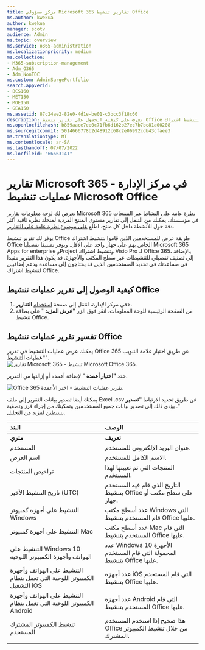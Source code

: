 ```yaml
---
title: مركز مسؤولي Microsoft 365 تقارير تنشيط Office
ms.author: kwekua
author: kwekua
manager: scotv
audience: Admin
ms.topic: overview
ms.service: o365-administration
ms.localizationpriority: medium
ms.collection:
- M365-subscription-management
- Adm_O365
- Adm_NonTOC
ms.custom: AdminSurgePortfolio
search.appverid:
- BCS160
- MET150
- MOE150
- GEA150
ms.assetid: 87c24ae2-82e0-4d1e-be01-c3bcc3f18c60
description: تعرف على كيفية الحصول على تقرير تنشيط Office لمعرفة المستخدمين الذين قاموا بتنشيط اشتراك Office، وتحديد المستخدمين الذين قد يحتاجون إلى مساعدة إضافية.
ms.openlocfilehash: b859aace7ee0c71fb6d162b27ec7b7bc81a00208
ms.sourcegitcommit: 5014666778b2d48912c68c2e06992cdb43cfaee3
ms.translationtype: MT
ms.contentlocale: ar-SA
ms.lasthandoff: 07/07/2022
ms.locfileid: "66663141"
---
```

# <a name="microsoft-365-reports-in-the-admin-center---microsoft-office-activations"></a>تقارير Microsoft 365 في مركز الإدارة - عمليات تنشيط Microsoft Office

تعرض لك لوحة معلومات تقارير Microsoft 365 نظرة عامة على النشاط عبر المنتجات في مؤسستك. يمكنك من التنقل إلى تقارير مستوى المنتج الفردية لمنحك نظرة ثاقبة أكثر دقة حول الأنشطة داخل كل منتج. اطلع [على موضوع نظرة عامة على التقارير](activity-reports.md).
  
يوفر لك تقرير تنشيط Office طريقة عرض للمستخدمين الذين قاموا بتنشيط اشتراك Office الخاص بهم على جهاز واحد على الأقل. ويوفر تصنيفا تفصيليا Microsoft 365 Apps for enterprise وProject وتنشيط اشتراك Visio Pro لـ Office 365، بالإضافة إلى تصنيف تفصيلي للتنشيطات عبر سطح المكتب والأجهزة. قد يكون هذا التقرير مفيدا في مساعدتك في تحديد المستخدمين الذين قد يحتاجون إلى مساعدة ودعم إضافيين لتنشيط اشتراك Office.
  
## <a name="how-to-get-to-the-office-activations-report"></a>كيفية الوصول إلى تقرير عمليات تنشيط Office

1. في مركز الإدارة، انتقل إلى صفحة <a href="https://go.microsoft.com/fwlink/p/?linkid=2074756" target="_blank">استخدام</a> **التقارير**\>. 
2. من الصفحة الرئيسية للوحة المعلومات، انقر فوق الزر **"عرض المزيد** " على بطاقة تنشيط Office.
  
## <a name="interpret-the-office-activations-report"></a>تفسير تقرير عمليات تنشيط Office
  
يمكنك عرض عمليات التنشيط في تقرير Office 365 عن طريق اختيار علامة التبويب **"عمليات التنشيط**".<br/>![تقارير Microsoft 365 - تنشيط Microsoft Office 365.](../../media/e1df82a2-3336-4b38-b66c-b286c44b82ee.png)

حدد **"اختيار أعمدة** " لإضافة أعمدة أو إزالتها من التقرير.  

![Office 365 تقرير عمليات التنشيط - اختر الأعمدة.](../../media/d11a0efa-a067-4440-a4f3-71b618a90301.png)

يمكنك أيضا تصدير بيانات التقرير إلى ملف Excel .csv عن طريق تحديد الارتباط **"تصدير** ". يؤدي ذلك إلى تصدير بيانات جميع المستخدمين وتمكينك من إجراء فرز وتصفية بسيطين لمزيد من التحليل. 

|البند|الوصف|
|:-----|:-----|
|**متري**|**تعريف**|
|المستخدم  <br/> |عنوان البريد الإلكتروني للمستخدم.  <br/> |
|اسم العرض  <br/> |الاسم الكامل للمستخدم.  <br/> |
|تراخيص المنتجات  <br/> |المنتجات التي تم تعيينها لهذا المستخدم.  <br/> |
|تاريخ التنشيط الأخير (UTC)  <br/> |التاريخ الذي قام فيه المستخدم بتنشيط Office على سطح مكتب أو جهاز.  <br/> |
|التنشيط على أجهزة كمبيوتر Windows  <br/> |عدد أسطح مكتب Windows التي قام المستخدم بتنشيط Office عليها.  <br/> |
|التنشيط على أجهزة كمبيوتر Mac <br/> |عدد أسطح مكتب Mac التي قام المستخدم بتنشيط Office عليها.|
|التنشيط على Windows 10 الهواتف وأجهزة الكمبيوتر اللوحية  <br/> |عدد Windows 10 الأجهزة المحمولة التي قام المستخدم بتنشيط Office عليها.  <br/> |
|التنشيط على الهواتف وأجهزة الكمبيوتر اللوحية التي تعمل بنظام التشغيل iOS  <br/> |عدد أجهزة iOS التي قام المستخدم بتنشيط Office عليها.|
|التنشيط على الهواتف وأجهزة الكمبيوتر اللوحية التي تعمل بنظام Android  <br/> |عدد أجهزة Android التي قام المستخدم بتنشيط Office عليها.  <br/> |
|تنشيط الكمبيوتر المشترك المستخدم |هذا صحيح إذا استخدم المستخدم Office من خلال تنشيط الكمبيوتر المشترك.|
|||
   